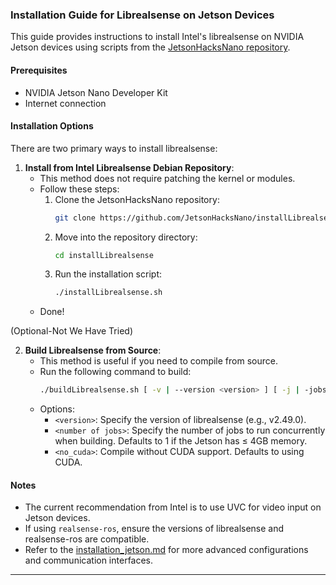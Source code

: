 ### Installation Guide for Librealsense on Jetson Devices

This guide provides instructions to install Intel's librealsense on NVIDIA Jetson devices using scripts from the [JetsonHacksNano repository](https://github.com/JetsonHacksNano/installLibrealsense).

#### Prerequisites

- NVIDIA Jetson Nano Developer Kit
- Internet connection

#### Installation Options

There are two primary ways to install librealsense:

1. **Install from Intel Librealsense Debian Repository**:
    - This method does not require patching the kernel or modules.
    - Follow these steps:
      1. Clone the JetsonHacksNano repository:
         ```bash
         git clone https://github.com/JetsonHacksNano/installLibrealsense.git
         ```
      2. Move into the repository directory:
         ```bash
         cd installLibrealsense
         ```
      3. Run the installation script:
         ```bash
         ./installLibrealsense.sh
         ```
    - Done!

(Optional-Not We Have Tried)

2. **Build Librealsense from Source**:
    - This method is useful if you need to compile from source.
    - Run the following command to build:
      ```bash
      ./buildLibrealsense.sh [ -v | --version <version> ] [ -j | -jobs <number of jobs> ] [ -n | --no_cuda ]
      ```
    - Options:
      - `<version>`: Specify the version of librealsense (e.g., v2.49.0).
      - `<number of jobs>`: Specify the number of jobs to run concurrently when building. Defaults to 1 if the Jetson has ≤ 4GB memory.
      - `<no_cuda>`: Compile without CUDA support. Defaults to using CUDA.

#### Notes

- The current recommendation from Intel is to use UVC for video input on Jetson devices.
- If using `realsense-ros`, ensure the versions of librealsense and realsense-ros are compatible.
- Refer to the [installation_jetson.md](https://github.com/IntelRealSense/librealsense/blob/master/doc/installation_jetson.md) for more advanced configurations and communication interfaces.

---
